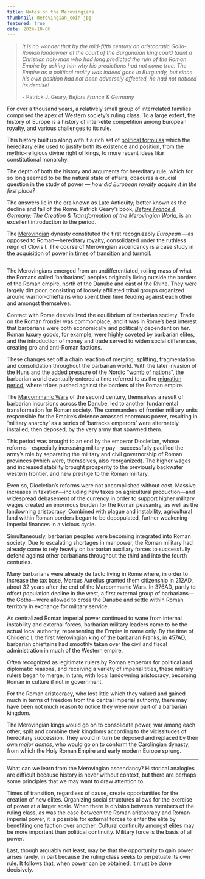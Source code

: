 ```yaml
---
title: Notes on the Merovingians
thumbnail: merovingian_coin.jpg
featured: true
date: 2024-10-06
---
```


> *It is no wonder that by the mid-fifth century an aristocratic Gallo-Roman landowner at the court of the Burgundian king could taunt a Christian holy man who had long predicted the ruin of the Roman Empire by asking him why his predictions had not come true. The Empire as a political reality was indeed gone in Burgundy, but since his own position had not been adversely affected, he had not noticed its demise!*
>
> \- Patrick J. Geary, *Before France & Germany*
> 

For over a thousand years, a relatively small group of interrelated families comprised the apex of Western society’s ruling class. To a large extent, the history of Europe is a history of inter-elite competition among European royalty, and various challenges to its rule. 

This history built up along with it a rich set of [political formulas](https://archive.org/details/rulingclass031748mbp/page/70/mode/2up?view=theater&q=political+formula) which the hereditary elite used to justify both its existence and position, from the mythic-religious divine right of kings, to more recent ideas like constitutional monarchy.

The depth of both the history and arguments for hereditary rule, which for so long seemed to be the natural state of affairs, obscures a crucial question in the study of power — *how did European royalty acquire it in the first place?* 

The answers lie in the era known as Late Antiquity; better known as the decline and fall of the Rome. Patrick Geary’s book, *[Before France & Germany](https://a.co/d/03gWj2Z): The Creation & Transformation of the Merovingian World,* is an excellent introduction to the period.

The [Merovingian](https://en.wikipedia.org/wiki/Merovingian_dynasty) dynasty constituted the first recognizably *European* —as opposed to Roman—hereditary royalty, consolidated under the ruthless reign of Clovis I. The course of Merovingian ascendancy is a case study in the acquisition of power in times of transition and turmoil. 

---

The Merovingians emerged from an undifferentiated, roiling mass of what the Romans called ‘barbarians’; peoples originally living outside the borders of the Roman empire, north of the Danube and east of the Rhine. They were largely dirt poor, consisting of loosely affiliated tribal groups organized around warrior-chieftains who spent their time feuding against each other and amongst themselves.

Contact with Rome destabilized the equilibrium of barbarian society. Trade on the Roman frontier was commonplace, and it was in Rome’s best interest that barbarians were both economically and politically dependent on her. Roman luxury goods, for example, were highly coveted by barbarian elites, and the introduction of money and trade served to widen social differences, creating pro and anti-Roman factions.

These changes set off a chain reaction of merging, splitting, fragmentation and consolidation throughout the barbarian world. With the later invasion of the Huns and the added pressure of the Nordic “[womb of nations](https://en.wikipedia.org/wiki/Scandza)”, the barbarian world eventually entered a time referred to as the [migration period](https://en.wikipedia.org/wiki/Migration_Period), where tribes pushed against the borders of the Roman empire. 

The [Marcommanic Wars](https://en.wikipedia.org/wiki/Marcomannic_Wars) of the second century, themselves a result of barbarian incursions across the Danube, led to another fundamental transformation for Roman society. The commanders of frontier military units responsible for the Empire’s defence amassed enormous power, resulting in ‘military anarchy’ as a series of ‘barracks emperors’ were alternately installed, then deposed, by the very army that spawned them.

This period was brought to an end by the emperor Diocletian, whose reforms—especially increasing military pay—successfully pacified the army’s role by separating the military and civil governorship of Roman provinces (which were, themselves, also reorganized). The higher wages and increased stability brought prosperity to the previously backwater western frontier, and new prestige to the Roman military.

Even so, Diocletian’s reforms were not accomplished without cost. Massive increases in taxation—including new taxes on agricultural production—and widespread debasement of the currency in order to support higher military wages created an enormous burden for the Roman peasantry, as well as the landowning aristocracy. Combined with plague and instability, agricultural land within Roman borders began to be depopulated, further weakening imperial finances in a vicious cycle. 

Simultaneously, barbarian peoples were becoming integrated into Roman society. Due to escalating shortages in manpower, the Roman military had already come to rely heavily on barbarian auxiliary forces to successfully defend against other barbarians throughout the third and into the fourth centuries. 

Many barbarians were already de facto living in Rome where, in order to increase the tax base, Marcus Aurelius granted them citizenship in 212AD, about 32 years after the end of the Marcommanic Wars. In 376AD, partly to offset population decline in the west, a first external group of barbarians—the Goths—were allowed to cross the Danube and settle within Roman territory in exchange for military service. 

As centralized Roman imperial power continued to wane from internal instability and external forces, barbarian military leaders came to be the actual local authority, representing the Empire in name only. By the time of Childeric I, the first Merovingian king of the barbarian Franks, in 457AD, barbarian chieftains had smoothly taken over the civil and fiscal administration in much of the Western empire.

Often recognized as legitimate rulers by Roman emperors for political and diplomatic reasons, and receiving a variety of imperial titles, these military rulers began to merge, in turn, with local landowning aristocracy, becoming Roman in culture if not in government.

For the Roman aristocracy, who lost little which they valued and gained much in terms of freedom from the central imperial authority, there may have been not much reason to notice they were now part of a barbarian kingdom. 

The Merovingian kings would go on to consolidate power, war among each other, split and combine their kingdoms according to the vicissitudes of hereditary succession. They would in turn be deposed and replaced by their own *major domos*, who would go on to conform the Carolingian dynasty, from which the Holy Roman Empire and early modern Europe sprung.

---

What can we learn from the Merovingian ascendancy? Historical analogies are difficult because history is never without context, but there are perhaps some principles that we may want to draw attention to.

Times of transition, regardless of cause, create opportunities for the creation of new elites. Organizing social structures allows for the exercise of power at a larger scale. When there is division between members of the ruling class, as was the case between the Roman aristocracy and Roman imperial power, it is possible for external forces to enter the elite by benefiting one faction over another. Cultural continuity amongst elites may be more important than political continuity. Military force is the basis of all power.

Last, though arguably not least, may be that the opportunity to gain power arises rarely, in part because the ruling class seeks to perpetuate its own rule. It follows that, when power can be obtained, it must be done decisively.
